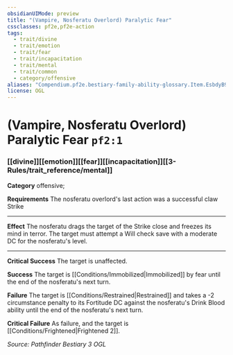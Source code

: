 ```yaml
---
obsidianUIMode: preview
title: "(Vampire, Nosferatu Overlord) Paralytic Fear"
cssclasses: pf2e,pf2e-action
tags:
  - trait/divine
  - trait/emotion
  - trait/fear
  - trait/incapacitation
  - trait/mental
  - trait/common
  - category/offensive
aliases: "Compendium.pf2e.bestiary-family-ability-glossary.Item.EsbdyB9DwvPvhCCC"
license: OGL
---
```

# (Vampire, Nosferatu Overlord) Paralytic Fear `pf2:1`

### [[divine]][[emotion]][[fear]][[incapacitation]][[3-Rules/trait_reference/mental]]

**Category** offensive; 




**Requirements** The nosferatu overlord's last action was a successful claw Strike

* * *

**Effect** The nosferatu drags the target of the Strike close and freezes its mind in terror. The target must attempt a Will check save with a moderate DC for the nosferatu's level.

* * *

**Critical Success** The target is unaffected.

**Success** The target is [[Conditions/Immobilized|Immobilized]] by fear until the end of the nosferatu's next turn.

**Failure** The target is [[Conditions/Restrained|Restrained]] and takes a -2 circumstance penalty to its Fortitude DC against the nosferatu's Drink Blood ability until the end of the nosferatu's next turn.

**Critical Failure** As failure, and the target is [[Conditions/Frightened|Frightened 2]].

*Source: Pathfinder Bestiary 3*
*OGL*
